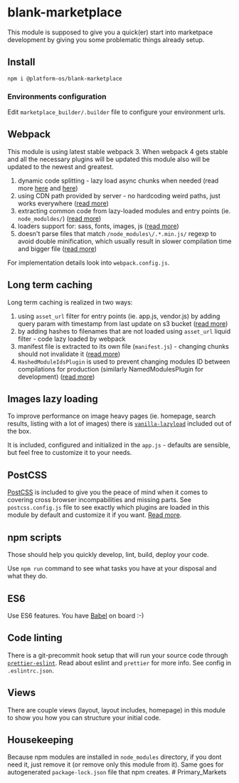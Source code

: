 # blank-marketplace

This module is supposed to give you a quick(er) start into marketpace development by giving you some problematic things already setup.

## Install

    npm i @platform-os/blank-marketplace

### Environments configuration

Edit `marketplace_builder/.builder` file to configure your environment urls.

## Webpack

This module is using latest stable webpack 3. When webpack 4 gets stable and all the necessary plugins will be updated this module also will be updated to the newest and greatest.

1.  dynamic code splitting - lazy load async chunks when needed (read more [here](https://webpack.js.org/guides/code-splitting/) and [here](https://webpack.js.org/guides/lazy-loading/))
2.  using CDN path provided by server - no hardcoding weird paths, just works everywhere ([read more](https://github.com/agoldis/webpack-require-from))
3.  extracting common code from lazy-loaded modules and entry points (ie. `node_moduldes/`) ([read more](https://webpack.js.org/plugins/commons-chunk-plugin/))
4.  loaders support for: sass, fonts, images, js ([read more](https://webpack.js.org/loaders/))
5.  doesn't parse files that match `/node_modules\/.*.min.js/` regexp to avoid double minification, which usually result in slower compilation time and bigger file ([read more](https://webpack.js.org/configuration/module/#module-noparse))

For implementation details look into `webpack.config.js`.

## Long term caching

Long term caching is realized in two ways:

1.  using `asset_url` filter for entry points (ie. app.js, vendor.js) by adding query param with timestamp from last update on s3 bucket ([read more](http://documentation.near-me.com/reference/liquid-filters-static/))
2.  by adding hashes to filenames that are not loaded using `asset_url` liquid filter - code lazy loaded by webpack
3.  manifest file is extracted to its own file (`manifest.js`) - changing chunks should not invalidate it ([read more](https://survivejs.com/webpack/optimizing/separating-manifest/))
4.  `HashedModuleIdsPlugin` is used to prevent changing modules ID between compilations for production (similarly NamedModulesPlugin for development) ([read more](https://webpack.js.org/plugins/hashed-module-ids-plugin/))

## Images lazy loading

To improve performance on image heavy pages (ie. homepage, search results, listing with a lot of images) there is [`vanilla-lazyload`](https://github.com/verlok/lazyload) included out of the box.

It is included, configured and initialized in the `app.js` - defaults are sensible, but feel free to customize it to your needs.

## PostCSS

[PostCSS](https://github.com/postcss/postcss) is included to give you the peace of mind when it comes to covering cross browser incompabilities and missing parts. See `postcss.config.js` file to see exactly which plugins are loaded in this module by default and customize it if you want. [Read more](https://github.com/jjaderg/awesome-postcss).

## npm scripts

Those should help you quickly develop, lint, build, deploy your code.

Use `npm run` command to see what tasks you have at your disposal and what they do.

## ES6

Use ES6 features. You have [Babel](https://github.com/babel/babel) on board :-)

## Code linting

There is a git-precommit hook setup that will run your source code through [`prettier-eslint`](https://github.com/prettier/prettier-eslint). Read about eslint and `prettier` for more info. See config in `.eslintrc.json`.

## Views

There are couple views (layout, layout includes, homepage) in this module to show you how you can structure your initial code.

## Housekeeping

Because npm modules are installed in `node_modules` directory, if you dont need it, just remove it (or remove only this module from it).
Same goes for autogenerated `package-lock.json` file that npm creates.
#   P r i m a r y _ M a r k e t s  
 